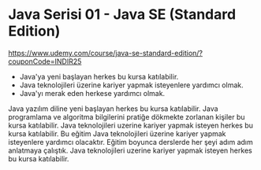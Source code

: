 # Java Serisi 01 - Java SE (Standard Edition)

https://www.udemy.com/course/java-se-standard-edition/?couponCode=INDIR25

- Java'ya yeni başlayan herkes bu kursa katılabilir.
- Java teknolojileri üzerine kariyer yapmak isteyenlere yardımcı olmak.
- Java'yı merak eden herkese yardımcı olmak.

Java yazılım diline yeni başlayan herkes bu kursa katılabilir. Java programlama ve algoritma bilgilerini pratiğe dökmekte zorlanan kişiler bu kursa katılabilir. Java teknolojileri uzerine kariyer yapmak isteyen herkes bu kursa katılabilir. Bu eğitim Java teknolojileri üzerine kariyer yapmak isteyenlere yardımcı olacaktır. Eğitim boyunca derslerde her şeyi adım adım anlatmaya çalıştık. Java teknolojileri uzerine kariyer yapmak isteyen herkes bu kursa katılabilir.
